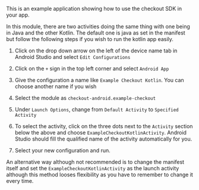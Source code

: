 This is an example application showing how to use the checkout SDK in your app.

In this module, there are two activities doing the same thing with one being in Java and the other Kotlin.
The default one is java as set in the manifest but follow the following steps if you wish to run the
kotlin app easily.

1. Click on the drop down arrow on the left of the device name tab in Android Studio and select `Edit Configurations`

2. Click on the `+` sign in the top left corner and select `Android App`

3. Give the configuration a name like `Example Checkout Kotlin`. You can choose another name if you wish

4. Select the module as `checkout-android.example-checkout`

5. Under `Launch Options`, change from `Default Activity` to `Specified Activity`

6. To select the activity, click on the three dots next to the `Activity` section below the above and choose `ExampleCheckoutKotlinActivity`. Android Studio should fill the qualified name of the activity automatically for you.

7. Select your new configuration and run.

An alternative way although not recommended is to change the manifest itself and set the `ExampleCheckoutKotlinActivity` as the launch activity although this method looses flexibility as you have to remember to change it every time.
